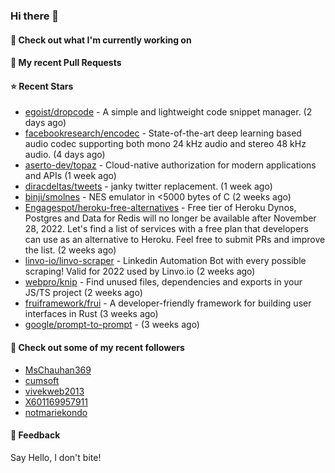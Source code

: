 ### Hi there 👋

#### 👷 Check out what I'm currently working on

#### 🔨 My recent Pull Requests


#### ⭐ Recent Stars

- [egoist/dropcode](https://github.com/egoist/dropcode) - A simple and lightweight code snippet manager. (2 days ago)
- [facebookresearch/encodec](https://github.com/facebookresearch/encodec) - State-of-the-art deep learning based audio codec supporting both mono 24 kHz audio and stereo 48 kHz audio. (4 days ago)
- [aserto-dev/topaz](https://github.com/aserto-dev/topaz) - Cloud-native authorization for modern applications and APIs (1 week ago)
- [diracdeltas/tweets](https://github.com/diracdeltas/tweets) - janky twitter replacement. (1 week ago)
- [binji/smolnes](https://github.com/binji/smolnes) - NES emulator in &lt;5000 bytes of C (2 weeks ago)
- [Engagespot/heroku-free-alternatives](https://github.com/Engagespot/heroku-free-alternatives) - Free tier of Heroku Dynos, Postgres and Data for Redis will no longer be available after November 28, 2022. Let&#39;s find a list of services with a free plan that developers can use as an alternative to Heroku. Feel free to submit PRs and improve the list. (2 weeks ago)
- [linvo-io/linvo-scraper](https://github.com/linvo-io/linvo-scraper) - Linkedin Automation Bot with every possible scraping! Valid for 2022 used by Linvo.io (2 weeks ago)
- [webpro/knip](https://github.com/webpro/knip) - Find unused files, dependencies and exports in your JS/TS project  (2 weeks ago)
- [fruiframework/frui](https://github.com/fruiframework/frui) - A developer-friendly framework for building user interfaces in Rust (3 weeks ago)
- [google/prompt-to-prompt](https://github.com/google/prompt-to-prompt) -  (3 weeks ago)

#### 👯 Check out some of my recent followers

- [MsChauhan369](https://github.com/MsChauhan369)
- [cumsoft](https://github.com/cumsoft)
- [vivekweb2013](https://github.com/vivekweb2013)
- [X601169957911](https://github.com/X601169957911)
- [notmariekondo](https://github.com/notmariekondo)

#### 💬 Feedback

Say Hello, I don't bite!